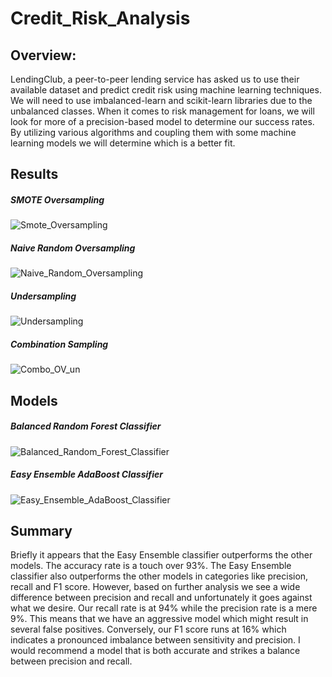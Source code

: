 # Credit_Risk_Analysis

## Overview:

LendingClub, a peer-to-peer lending service has asked us to use their available dataset and predict credit risk using machine learning techniques. We will need to use imbalanced-learn and scikit-learn libraries due to the unbalanced classes. When it comes to risk management for loans, we will look for more of a precision-based model to determine our success rates. By utilizing various algorithms and coupling them with some machine learning models we will determine which is a better fit. 

## Results

##### SMOTE Oversampling

![Smote_Oversampling](https://user-images.githubusercontent.com/80132877/212374049-38dd578a-34ed-43c1-a536-7b7955065a75.png)

##### Naive Random Oversampling

![Naive_Random_Oversampling](https://user-images.githubusercontent.com/80132877/212374173-f75b27bb-8836-47d5-97a3-012c93b806b2.png)

##### Undersampling

![Undersampling](https://user-images.githubusercontent.com/80132877/212374213-73523c3c-b3da-4f15-88c4-b2f387426641.png)

##### Combination Sampling

![Combo_OV_un](https://user-images.githubusercontent.com/80132877/212374266-b845070d-de6c-4139-b70f-25516f6c1708.png)

## Models

##### Balanced Random Forest Classifier

![Balanced_Random_Forest_Classifier](https://user-images.githubusercontent.com/80132877/212374359-3c491f0e-ca0e-4395-90f5-1a584264b993.png)

##### Easy Ensemble AdaBoost Classifier

![Easy_Ensemble_AdaBoost_Classifier](https://user-images.githubusercontent.com/80132877/212374428-d9b3a9a9-2386-4490-9d13-3f98b031f106.png)


## Summary

Briefly it appears that the Easy Ensemble classifier outperforms the other models. The accuracy rate is a touch over 93%. The Easy Ensemble classifier also outperforms the other models in categories like precision, recall and F1 score. However, based on further analysis we see a wide difference between precision and recall and unfortunately it goes against what we desire. Our recall rate is at 94% while the precision rate is a mere 9%. This means that we have an aggressive model which might result in several false positives. Conversely, our F1 score runs at 16% which indicates a pronounced imbalance between sensitivity and precision. I would recommend a model that is both accurate and strikes a balance between precision and recall.
